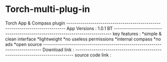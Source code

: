 # Torch-multi-plug-in
Torch App &amp; Compass plugin ----------------------------------------------------------------------------- App Versions : 1.0.1 BT  -----------------------------------------------------------------------------  key features : *simple &amp; clean interface *lightweight *no useless permissions *internal compass *no ads  *open source  ----------------------------------------------------------------------------- Download link :  ----------------------------------------------------------------------------- source code link :

